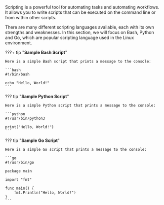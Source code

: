 Scripting is a powerful tool for automating tasks and automating workflows. It allows you to write scripts that can be executed on the command line or from within other scripts.

There are many different scripting languages available, each with its own strengths and weaknesses. In this section, we will focus on Bash, Python and Go, which are popular scripting language used in the Linux environment.

???+ tip "**Sample Bash Script**"

    Here is a simple Bash script that prints a message to the console:

    ```bash
    #!/bin/bash

    echo "Hello, World!"
    ```

??? tip "**Sample Python Script**"

    Here is a simple Python script that prints a message to the console:

    ```python
    #!/usr/bin/python3

    print("Hello, World!")
    ```

??? tip "**Sample Go Script**"

    Here is a simple Go script that prints a message to the console:

    ```go
    #!/usr/bin/go

    package main

    import "fmt"

    func main() {
        fmt.Println("Hello, World!")
    }
    ```

